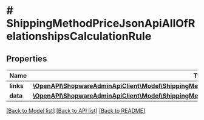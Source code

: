 # # ShippingMethodPriceJsonApiAllOfRelationshipsCalculationRule

## Properties

Name | Type | Description | Notes
------------ | ------------- | ------------- | -------------
**links** | [**\OpenAPI\ShopwareAdminApiClient\Model\ShippingMethodPriceJsonApiAllOfRelationshipsCalculationRuleLinks**](ShippingMethodPriceJsonApiAllOfRelationshipsCalculationRuleLinks.md) |  | [optional]
**data** | [**\OpenAPI\ShopwareAdminApiClient\Model\ShippingMethodPriceJsonApiAllOfRelationshipsCalculationRuleData**](ShippingMethodPriceJsonApiAllOfRelationshipsCalculationRuleData.md) |  | [optional]

[[Back to Model list]](../../README.md#models) [[Back to API list]](../../README.md#endpoints) [[Back to README]](../../README.md)
